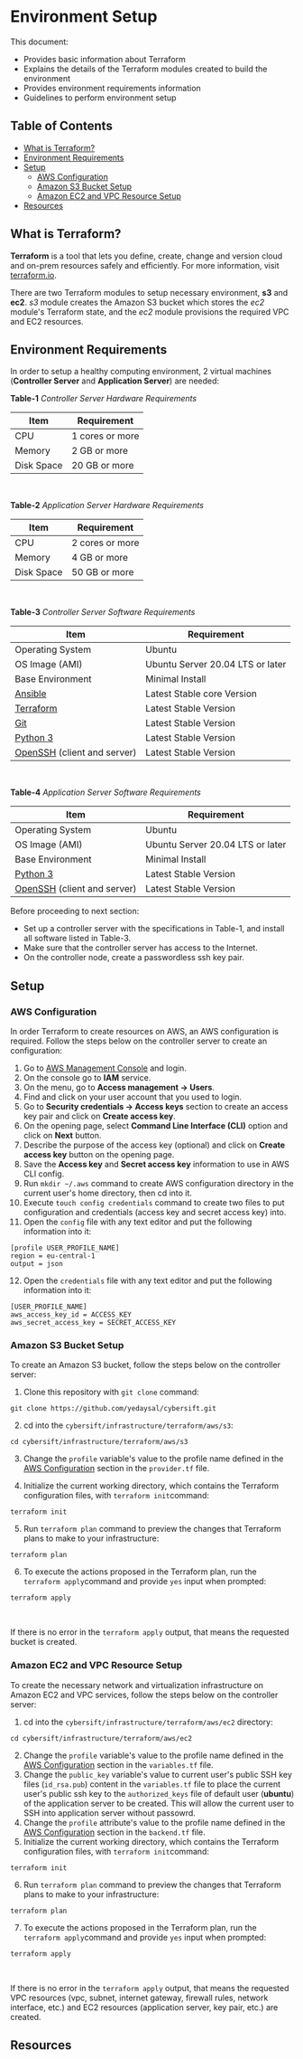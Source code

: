 # Environment Setup

This document:

- Provides basic information about Terraform
- Explains the details of the Terraform modules created to build the environment
- Provides environment requirements information
- Guidelines to perform environment setup

## Table of Contents

- [What is Terraform?](#what-is-terraform)
- [Environment Requirements](#environment-requirements)
- [Setup](#setup)
  - [AWS Configuration](#aws-configuration)
  - [Amazon S3 Bucket Setup](#amazon-s3-bucket-setup)
  - [Amazon EC2 and VPC Resource Setup](#amazon-ec2-and-vpc-resource-setup)
- [Resources](#reosurces)

## What is Terraform?

**Terraform** is a tool that lets you define, create, change and version cloud and on-prem resources safely and efficiently. For more information, visit [terraform.io](https://www.terraform.io/).

There are two Terraform modules to setup necessary environment, **s3** and **ec2**. *s3* module creates the Amazon S3 bucket which stores the *ec2* module's Terraform state, and the *ec2* module provisions the required VPC and EC2 resources.

## Environment Requirements

In order to setup a healthy computing environment, 2 virtual machines (**Controller Server** and **Application Server**) are needed:

**Table-1** *Controller Server Hardware Requirements*

| Item | Requirement |
| --- | --- |
| CPU | 1 cores or more |
| Memory | 2 GB or more |
| Disk Space | 20 GB or more |

<br>

**Table-2** *Application Server Hardware Requirements*

| Item | Requirement |
| --- | --- |
| CPU | 2 cores or more |
| Memory | 4 GB or more |
| Disk Space | 50 GB or more |

<br>

**Table-3** *Controller Server Software Requirements*

| Item | Requirement |
| --- | --- |
| Operating System | Ubuntu |
| OS Image (AMI) | Ubuntu Server 20.04 LTS or later |
| Base Environment | Minimal Install |
| [Ansible](https://docs.ansible.com/ansible/latest/installation_guide/intro_installation.html) | Latest Stable core Version |
| [Terraform](https://developer.hashicorp.com/terraform/tutorials/aws-get-started/install-cli) | Latest Stable Version |
| [Git](https://git-scm.com/book/en/v2/Getting-Started-Installing-Git) | Latest Stable Version |
| [Python 3](https://www.python.org/downloads/) | Latest Stable Version |
| [OpenSSH](https://www.openssh.com/) (client and server) | Latest Stable Version |

<br>

**Table-4** *Application Server Software Requirements*

| Item | Requirement |
| --- | --- |
| Operating System | Ubuntu |
| OS Image (AMI) | Ubuntu Server 20.04 LTS or later |
| Base Environment | Minimal Install |
| [Python 3](https://www.python.org/downloads/) | Latest Stable Version |
| [OpenSSH](https://www.openssh.com/) (client and server) | Latest Stable Version |

Before proceeding to next section:

- Set up a controller server with the specifications in Table-1, and install all software listed in Table-3.
- Make sure that the controller server has access to the Internet.
- On the controller node, create a passwordless ssh key pair.

## Setup

### AWS Configuration

In order Terraform to create resources on AWS, an AWS configuration is required. Follow the steps below on the controller server to create an configuration:

1. Go to [AWS Management Console](https://aws.amazon.com/console/) and login.
2. On the console go to **IAM** service.
3. On the menu, go to **Access management -> Users**.
4. Find and click on your user account that you used to login.
5. Go to **Security credentials -> Access keys** section to create an access key pair and click on **Create access key**.
6. On the opening page, select **Command Line Interface (CLI)** option and click on **Next** button.
7. Describe the purpose of the access key (optional) and click on **Create access key** button on the opening page.
8. Save the **Access key** and **Secret access key** information to use in AWS CLI config.
9. Run `mkdir ~/.aws` command to create AWS configuration directory in the current user's home directory, then cd into it.
10. Execute `touch config credentials` command to create two files to put configuration and credentials (access key and secret access key) into.
11. Open the `config` file with any text editor and put the following information into it:

```
[profile USER_PROFILE_NAME]
region = eu-central-1
output = json
```

12. Open the `credentials` file with any text editor and put the following information into it:

```
[USER_PROFILE_NAME]
aws_access_key_id = ACCESS_KEY
aws_secret_access_key = SECRET_ACCESS_KEY
```

### Amazon S3 Bucket Setup

To create an Amazon S3 bucket, follow the steps below on the controller server:

1. Clone this repository with `git clone` command:

```console
git clone https://github.com/yedaysal/cybersift.git
```

2. cd into the `cybersift/infrastructure/terraform/aws/s3`:

```console
cd cybersift/infrastructure/terraform/aws/s3
```

3. Change the `profile` variable's value to the profile name defined in the [AWS Configuration](#aws-configuration) section in the `provider.tf` file.

4. Initialize the current working directory, which contains the Terraform configuration files, with `terraform init`command:

```consle
terraform init
```

5. Run `terraform plan` command to  preview the changes that Terraform plans to make to your infrastructure:

```console
terraform plan
```

6. To execute the actions proposed in the Terraform plan, run the `terraform apply`command and provide `yes` input when prompted:

```console
terraform apply
```

<br>

If there is no error in the `terraform apply` output, that means the requested bucket is created.

### Amazon EC2 and VPC Resource Setup

To create the necessary network and virtualization infrastructure on Amazon EC2 and VPC services, follow the steps below on the controller server:

1. cd into the `cybersift/infrastructure/terraform/aws/ec2` directory:

```console
cd cybersift/infrastructure/terraform/aws/ec2
```

2. Change the `profile` variable's value to the profile name defined in the [AWS Configuration](#aws-configuration) section in the `variables.tf` file.
3. Change the `public_key` variable's value to current user's public SSH key files (`id_rsa.pub`) content in the `variables.tf` file to place the current user's public ssh key to the `authorized_keys` file of default user (**ubuntu**) of the application server to be created. This will allow the current user to SSH into application server without passowrd. 
4. Change the `profile` attribute's value to the profile name defined in the [AWS Configuration](#aws-configuration) section in the `backend.tf` file.
5. Initialize the current working directory, which contains the Terraform configuration files, with `terraform init`command:

```consle
terraform init
```

6. Run `terraform plan` command to  preview the changes that Terraform plans to make to your infrastructure:

```console
terraform plan
```

7. To execute the actions proposed in the Terraform plan, run the `terraform apply`command and provide `yes` input when prompted:

```console
terraform apply
```

<br>

If there is no error in the `terraform apply` output, that means the requested VPC resources (vpc, subnet, internet gateway, firewall rules, network interface, etc.) and EC2 resources (application server, key pair, etc.) are created.

## Resources
